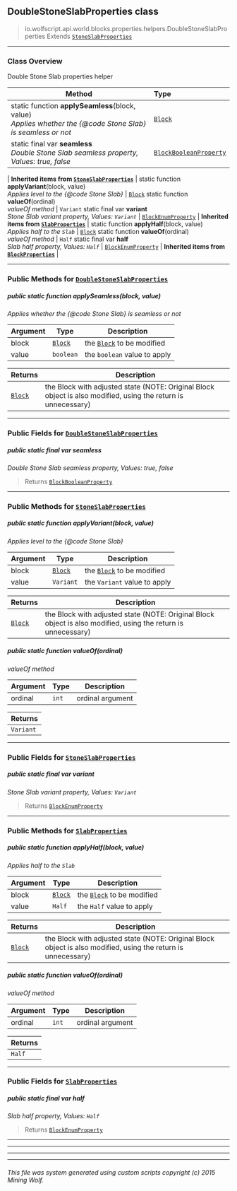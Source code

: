 ## DoubleStoneSlabProperties __class__

>io.wolfscript.api.world.blocks.properties.helpers.DoubleStoneSlabProperties
>Extends [`StoneSlabProperties`](StoneSlabProperties.md)

---

### Class Overview

Double Stone Slab properties helper

Method | Type   
--- | :--- 
static function __applySeamless__(block, value) <br> _Applies whether the {@code Stone Slab} is seamless or not_ | [`Block`](../../Block.md)
static final var __seamless__ <br> _Double Stone Slab seamless property, Values: true, false_ | [`BlockBooleanProperty`](../BlockBooleanProperty.md)
 |
__Inherited items from [`StoneSlabProperties`](StoneSlabProperties.md)__ |
static function __applyVariant__(block, value) <br> _Applies level to the {@code Stone Slab}_ | [`Block`](../../Block.md)
static function __valueOf__(ordinal) <br> _valueOf method_ | `Variant`
static final var __variant__ <br> _Stone Slab variant property, Values: `Variant`_ | [`BlockEnumProperty`](../BlockEnumProperty.md)
 |
__Inherited items from [`SlabProperties`](SlabProperties.md)__ |
static function __applyHalf__(block, value) <br> _Applies half to the `Slab`_ | [`Block`](../../Block.md)
static function __valueOf__(ordinal) <br> _valueOf method_ | `Half`
static final var __half__ <br> _Slab half property, Values: `Half`_ | [`BlockEnumProperty`](../BlockEnumProperty.md)
 |
__Inherited items from [`BlockProperties`](BlockProperties.md)__ |









---


### Public Methods for [`DoubleStoneSlabProperties`](DoubleStoneSlabProperties.md)

##### <a id='applyseamless'></a>public static function __applySeamless__(block, value)

_Applies whether the {@code Stone Slab} is seamless or not_

Argument | Type | Description  
--- | --- | --- 
block | [`Block`](../../Block.md) | the [`Block`](../../Block.md) to be modified
value | `boolean` | the `boolean` value to apply

Returns | Description
--- | --- 
[`Block`](../../Block.md) | the Block with adjusted state (NOTE: Original Block object is also modified, using the return is unnecessary)


---

### Public Fields for [`DoubleStoneSlabProperties`](DoubleStoneSlabProperties.md)

##### <a id='seamless'></a>public static final var __seamless__

_Double Stone Slab seamless property, Values: true, false_

>Returns
>  [`BlockBooleanProperty`](../BlockBooleanProperty.md)

---

### Public Methods for [`StoneSlabProperties`](StoneSlabProperties.md)

##### <a id='applyvariant'></a>public static function __applyVariant__(block, value)

_Applies level to the {@code Stone Slab}_

Argument | Type | Description  
--- | --- | --- 
block | [`Block`](../../Block.md) | the [`Block`](../../Block.md) to be modified
value | `Variant` | the `Variant` value to apply

Returns | Description
--- | --- 
[`Block`](../../Block.md) | the Block with adjusted state (NOTE: Original Block object is also modified, using the return is unnecessary)


##### <a id='valueof'></a>public static function __valueOf__(ordinal)

_valueOf method_

Argument | Type | Description  
--- | --- | --- 
ordinal | `int` | ordinal argument

Returns | 
--- | 
`Variant` |


---

### Public Fields for [`StoneSlabProperties`](StoneSlabProperties.md)

##### <a id='variant'></a>public static final var __variant__

_Stone Slab variant property, Values: `Variant`_

>Returns
>  [`BlockEnumProperty`](../BlockEnumProperty.md)

---

### Public Methods for [`SlabProperties`](SlabProperties.md)

##### <a id='applyhalf'></a>public static function __applyHalf__(block, value)

_Applies half to the `Slab`_

Argument | Type | Description  
--- | --- | --- 
block | [`Block`](../../Block.md) | the [`Block`](../../Block.md) to be modified
value | `Half` | the `Half` value to apply

Returns | Description
--- | --- 
[`Block`](../../Block.md) | the Block with adjusted state (NOTE: Original Block object is also modified, using the return is unnecessary)


##### <a id='valueof'></a>public static function __valueOf__(ordinal)

_valueOf method_

Argument | Type | Description  
--- | --- | --- 
ordinal | `int` | ordinal argument

Returns | 
--- | 
`Half` |


---

### Public Fields for [`SlabProperties`](SlabProperties.md)

##### <a id='half'></a>public static final var __half__

_Slab half property, Values: `Half`_

>Returns
>  [`BlockEnumProperty`](../BlockEnumProperty.md)

---


---


---


---


###### This file was system generated using custom scripts copyright (c) 2015 Mining Wolf.
	

